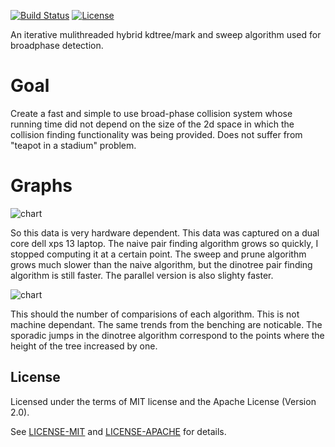 [![Build Status](https://travis-ci.org/tiby312/collie.svg?branch=master)](https://travis-ci.org/tiby312/collie)
[![License](https://img.shields.io/badge/license-MIT%2FApache--2.0-blue.svg)](https://github.com/tiby312/collie)

An iterative mulithreaded hybrid kdtree/mark and sweep algorithm used for broadphase detection.


# Goal
Create a fast and simple to use broad-phase collision system whose running time did not depend on the size of the 2d space
in which the collision finding functionality was being provided. Does not suffer from "teapot in a stadium" problem.


# Graphs



![chart](https://docs.google.com/spreadsheets/d/e/2PACX-1vROYm6e3vVwF63UyysSjbvPZlb1VHMU4nQIld_PUQTOH8lfZVLNPJNsWjKPY1gaTfJvqgX9Q6PlIJf2/pubchart?oid=934085275&format=image)

So this data is very hardware dependent. This data was captured on a dual core dell xps 13 laptop. The naive pair finding algorithm grows so quickly, I stopped computing it at a certain point. The sweep and prune algorithm grows much slower than the naive algorithm, but the dinotree pair finding algorithm is still faster. The parallel version is also slighty faster.


![chart](https://docs.google.com/spreadsheets/d/e/2PACX-1vRGdstNLadw1zxI-qG8cqXo6X-lJnwA1N4c8WZgqXFKKhBal-OSYn2sFKlW-pYbtQdSCDs1LLorFycw/pubchart?oid=101316063&format=image)

This should the number of comparisions of each algorithm. This is not machine dependant. The same trends from the benching are noticable. The sporadic jumps in the dinotree algorithm correspond to the points where the height of the tree increased by one.


## License

Licensed under the terms of MIT license and the Apache License (Version 2.0).

See [LICENSE-MIT](LICENSE-MIT) and [LICENSE-APACHE](LICENSE-APACHE) for details.
